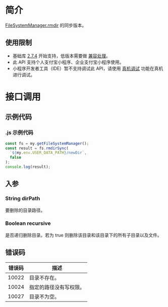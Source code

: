 # 简介
[FileSystemManager.rmdir](https://opendocs.alipay.com/mini/api/0229px) 的同步版本。

## 使用限制

- 基础库 [2.7.4](https://opendocs.alipay.com/mini/framework/lib-upgrade-v2) 开始支持，低版本需要做 [兼容处理](https://docs.alipay.com/mini/framework/compatibility)。
- 此 API 支持个人支付宝小程序、企业支付宝小程序使用。
- 小程序开发者工具（IDE）暂不支持调试此 API，请使用 [真机调试](https://opendocs.alipay.com/mini/ide/remote-debug) 功能在真机进行调试。

# 接口调用

## 示例代码

### .js 示例代码

```javascript
const fs = my.getFileSystemManager();
const result = fs.rmdirSync(
  `${my.env.USER_DATA_PATH}/newDir`,
  false
);
console.log(result);
```

## 入参

### String dirPath
要删除的目录路径。

### Boolean recursive
是否递归删除目录。若为 true 则删除该目录和该目录下的所有子目录以及文件。

## 错误码
| **错误码** | **描述** |
| --- | --- |
| 10022 | 目录不存在。 |
| 10024 | 指定的路径没有写权限。 |
| 10027 | 目录不为空。 |

